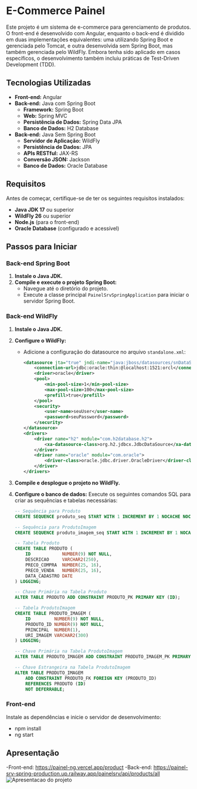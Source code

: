 # E-Commerce Painel

Este projeto é um sistema de e-commerce para gerenciamento de produtos. O front-end é desenvolvido com Angular, enquanto o back-end é dividido em duas implementações equivalentes: uma utilizando Spring Boot e gerenciada pelo Tomcat, e outra desenvolvida sem Spring Boot, mas também gerenciada pelo WildFly. Embora tenha sido aplicado em casos específicos, o desenvolvimento também incluiu práticas de Test-Driven Development (TDD).

## Tecnologias Utilizadas

- **Front-end:** Angular
- **Back-end:** Java com Spring Boot
  - **Framework:** Spring Boot
  - **Web:** Spring MVC
  - **Persistência de Dados:** Spring Data JPA
  - **Banco de Dados:** H2 Database
- **Back-end:** Java Sem Spring Boot
   - **Servidor de Aplicação:** WildFly
   - **Persistência de Dados:** JPA
   - **APIs RESTful:** JAX-RS
   - **Conversão JSON:** Jackson
   - **Banco de Dados:** Oracle Database

## Requisitos

Antes de começar, certifique-se de ter os seguintes requisitos instalados:

- **Java JDK 17** ou superior
- **WildFly 26** ou superior
- **Node.js** (para o front-end)
- **Oracle Database** (configurado e acessível)

## Passos para Iniciar

### Back-end Spring Boot

1. **Instale o Java JDK.**
2. **Compile e execute o projeto Spring Boot:**
   - Navegue até o diretório do projeto.
   - Execute a classe principal `PainelSrvSpringApplication` para iniciar o servidor Spring Boot.

### Back-end WildFly

1. **Instale o Java JDK.**
2. **Configure o WildFly:**
   - Adicione a configuração do datasource no arquivo `standalone.xml`:

     ```xml
     <datasource jta="true" jndi-name="java:jboss/datasources/snDataSource" pool-name="snDataSource" enabled="true" use-java-context="true">
         <connection-url>jdbc:oracle:thin:@localhost:1521:orcl</connection-url>
         <driver>oracle</driver>
         <pool>
             <min-pool-size>1</min-pool-size>
             <max-pool-size>100</max-pool-size>
             <prefill>true</prefill>
         </pool>
         <security>
             <user-name>seuUser</user-name>
             <password>seuPassword</password>
         </security>
     </datasource>
     <drivers>
         <driver name="h2" module="com.h2database.h2">
             <xa-datasource-class>org.h2.jdbcx.JdbcDataSource</xa-datasource-class>
         </driver>
         <driver name="oracle" module="com.oracle">
             <driver-class>oracle.jdbc.driver.OracleDriver</driver-class>
         </driver>
     </drivers>
     ```

3. **Compile e desplogue o projeto no WildFly.**
4. **Configure o banco de dados:**
   Execute os seguintes comandos SQL para criar as sequências e tabelas necessárias:

   ```sql
   -- Sequência para Produto
   CREATE SEQUENCE produto_seq START WITH 1 INCREMENT BY 1 NOCACHE NOCYCLE;

   -- Sequência para ProdutoImagem
   CREATE SEQUENCE produto_imagem_seq START WITH 1 INCREMENT BY 1 NOCACHE NOCYCLE;

   -- Tabela Produto
   CREATE TABLE PRODUTO (
       ID            NUMBER(9) NOT NULL,
       DESCRICAO     VARCHAR2(250),
       PRECO_COMPRA  NUMBER(25, 16),
       PRECO_VENDA   NUMBER(25, 16),
       DATA_CADASTRO DATE
   ) LOGGING;

   -- Chave Primária na Tabela Produto
   ALTER TABLE PRODUTO ADD CONSTRAINT PRODUTO_PK PRIMARY KEY (ID);

   -- Tabela ProdutoImagem
   CREATE TABLE PRODUTO_IMAGEM (
       ID         NUMBER(9) NOT NULL,
       PRODUTO_ID NUMBER(9) NOT NULL,
       PRINCIPAL  NUMBER(1),
       URI_IMAGEM VARCHAR2(300)
   ) LOGGING;

   -- Chave Primária na Tabela ProdutoImagem
   ALTER TABLE PRODUTO_IMAGEM ADD CONSTRAINT PRODUTO_IMAGEM_PK PRIMARY KEY (ID, PRODUTO_ID);

   -- Chave Estrangeira na Tabela ProdutoImagem
   ALTER TABLE PRODUTO_IMAGEM
       ADD CONSTRAINT PRODUTO_FK FOREIGN KEY (PRODUTO_ID)
       REFERENCES PRODUTO (ID)
       NOT DEFERRABLE;

### Front-end
Instale as dependências e inicie o servidor de desenvolvimento:
 - npm install
 - ng start

## Apresentação
  -Front-end: https://painel-ng.vercel.app/product 
  -Back-end: https://painel-srv-spring-production.up.railway.app/painelsrv/api/products/all
 ![Apresentacao do projeto](assets/Apresentacao.gif)
